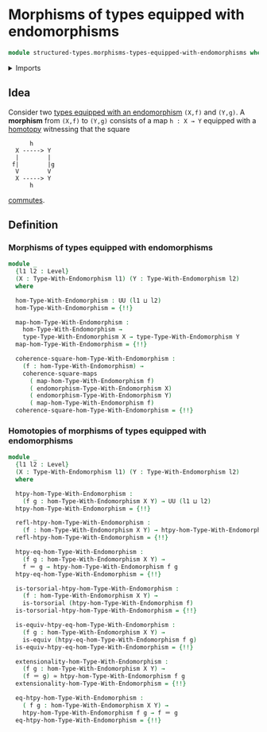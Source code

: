 # Morphisms of types equipped with endomorphisms

```agda
module structured-types.morphisms-types-equipped-with-endomorphisms where
```

<details><summary>Imports</summary>

```agda
open import foundation.commuting-squares-of-maps
open import foundation.contractible-types
open import foundation.dependent-pair-types
open import foundation.equivalences
open import foundation.functoriality-dependent-pair-types
open import foundation.fundamental-theorem-of-identity-types
open import foundation.homotopies
open import foundation.homotopy-induction
open import foundation.identity-types
open import foundation.structure-identity-principle
open import foundation.torsorial-type-families
open import foundation.universe-levels
open import foundation.whiskering-homotopies

open import structured-types.types-equipped-with-endomorphisms
```

</details>

## Idea

Consider two
[types equipped with an endomorphism](structured-types.types-equipped-with-endomorphisms.md)
`(X,f)` and `(Y,g)`. A **morphism** from `(X,f)` to `(Y,g)` consists of a map
`h : X → Y` equipped with a [homotopy](foundation-core.homotopies.md) witnessing
that the square

```text
      h
  X -----> Y
  |        |
 f|        |g
  V        V
  X -----> Y
      h
```

[commutes](foundation.commuting-squares-of-maps.md).

## Definition

### Morphisms of types equipped with endomorphisms

```agda
module _
  {l1 l2 : Level}
  (X : Type-With-Endomorphism l1) (Y : Type-With-Endomorphism l2)
  where

  hom-Type-With-Endomorphism : UU (l1 ⊔ l2)
  hom-Type-With-Endomorphism = {!!}

  map-hom-Type-With-Endomorphism :
    hom-Type-With-Endomorphism →
    type-Type-With-Endomorphism X → type-Type-With-Endomorphism Y
  map-hom-Type-With-Endomorphism = {!!}

  coherence-square-hom-Type-With-Endomorphism :
    (f : hom-Type-With-Endomorphism) →
    coherence-square-maps
      ( map-hom-Type-With-Endomorphism f)
      ( endomorphism-Type-With-Endomorphism X)
      ( endomorphism-Type-With-Endomorphism Y)
      ( map-hom-Type-With-Endomorphism f)
  coherence-square-hom-Type-With-Endomorphism = {!!}
```

### Homotopies of morphisms of types equipped with endomorphisms

```agda
module _
  {l1 l2 : Level}
  (X : Type-With-Endomorphism l1) (Y : Type-With-Endomorphism l2)
  where

  htpy-hom-Type-With-Endomorphism :
    (f g : hom-Type-With-Endomorphism X Y) → UU (l1 ⊔ l2)
  htpy-hom-Type-With-Endomorphism = {!!}

  refl-htpy-hom-Type-With-Endomorphism :
    (f : hom-Type-With-Endomorphism X Y) → htpy-hom-Type-With-Endomorphism f f
  refl-htpy-hom-Type-With-Endomorphism = {!!}

  htpy-eq-hom-Type-With-Endomorphism :
    (f g : hom-Type-With-Endomorphism X Y) →
    f ＝ g → htpy-hom-Type-With-Endomorphism f g
  htpy-eq-hom-Type-With-Endomorphism = {!!}

  is-torsorial-htpy-hom-Type-With-Endomorphism :
    (f : hom-Type-With-Endomorphism X Y) →
    is-torsorial (htpy-hom-Type-With-Endomorphism f)
  is-torsorial-htpy-hom-Type-With-Endomorphism = {!!}

  is-equiv-htpy-eq-hom-Type-With-Endomorphism :
    (f g : hom-Type-With-Endomorphism X Y) →
    is-equiv (htpy-eq-hom-Type-With-Endomorphism f g)
  is-equiv-htpy-eq-hom-Type-With-Endomorphism = {!!}

  extensionality-hom-Type-With-Endomorphism :
    (f g : hom-Type-With-Endomorphism X Y) →
    (f ＝ g) ≃ htpy-hom-Type-With-Endomorphism f g
  extensionality-hom-Type-With-Endomorphism = {!!}

  eq-htpy-hom-Type-With-Endomorphism :
    ( f g : hom-Type-With-Endomorphism X Y) →
    htpy-hom-Type-With-Endomorphism f g → f ＝ g
  eq-htpy-hom-Type-With-Endomorphism = {!!}
```
